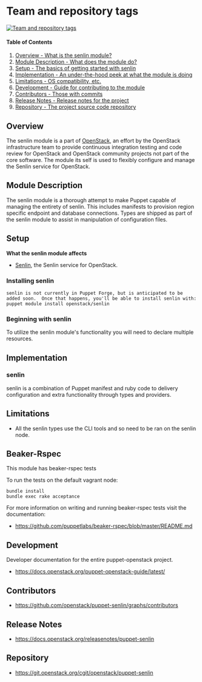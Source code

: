 Team and repository tags
========================

[![Team and repository tags](https://governance.openstack.org/tc/badges/puppet-senlin.svg)](https://governance.openstack.org/tc/reference/tags/index.html)

<!-- Change things from this point on -->

#### Table of Contents

1. [Overview - What is the senlin module?](#overview)
2. [Module Description - What does the module do?](#module-description)
3. [Setup - The basics of getting started with senlin](#setup)
4. [Implementation - An under-the-hood peek at what the module is doing](#implementation)
5. [Limitations - OS compatibility, etc.](#limitations)
6. [Development - Guide for contributing to the module](#development)
7. [Contributors - Those with commits](#contributors)
8. [Release Notes - Release notes for the project](#release-notes)
9. [Repository - The project source code repository](#repository)

Overview
--------

The senlin module is a part of [OpenStack](https://www.openstack.org), an effort by the OpenStack infrastructure team to provide continuous integration testing and code review for OpenStack and OpenStack community projects not part of the core software.  The module its self is used to flexibly configure and manage the Senlin service for OpenStack.

Module Description
------------------

The senlin module is a thorough attempt to make Puppet capable of managing the entirety of senlin.  This includes manifests to provision region specific endpoint and database connections.  Types are shipped as part of the senlin module to assist in manipulation of configuration files.

Setup
-----

**What the senlin module affects**

* [Senlin](https://wiki.openstack.org/wiki/Senlin), the Senlin service for OpenStack.

### Installing senlin

    senlin is not currently in Puppet Forge, but is anticipated to be added soon.  Once that happens, you'll be able to install senlin with:
    puppet module install openstack/senlin

### Beginning with senlin

To utilize the senlin module's functionality you will need to declare multiple resources.

Implementation
--------------

### senlin

senlin is a combination of Puppet manifest and ruby code to delivery configuration and extra functionality through types and providers.

Limitations
------------

* All the senlin types use the CLI tools and so need to be ran on the senlin node.

Beaker-Rspec
------------

This module has beaker-rspec tests

To run the tests on the default vagrant node:

```shell
bundle install
bundle exec rake acceptance
```

For more information on writing and running beaker-rspec tests visit the documentation:

* https://github.com/puppetlabs/beaker-rspec/blob/master/README.md

Development
-----------

Developer documentation for the entire puppet-openstack project.

* https://docs.openstack.org/puppet-openstack-guide/latest/

Contributors
------------

* https://github.com/openstack/puppet-senlin/graphs/contributors

Release Notes
-------------

* https://docs.openstack.org/releasenotes/puppet-senlin

Repository
-------------

* https://git.openstack.org/cgit/openstack/puppet-senlin
